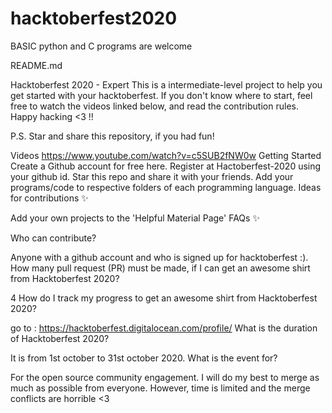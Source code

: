 # hacktoberfest2020

BASIC python and C programs are welcome

README.md


Hacktoberfest 2020 - Expert
This is a intermediate-level project to help you get started with your hacktoberfest. If you don't know where to start, feel free to watch the videos linked below, and read the contribution rules. Happy hacking <3 !!

P.S. Star and share this repository, if you had fun!

Videos
https://www.youtube.com/watch?v=c5SUB2fNW0w
Getting Started
Create a Github account for free here.
Register at Hactoberfest-2020 using your github id.
Star this repo and share it with your friends.
Add your programs/code to respective folders of each programming language.
Ideas for contributions
✨

Add your own projects to the 'Helpful Material Page'
FAQs
✨

Who can contribute?

Anyone with a github account and who is signed up for hacktoberfest :).
How many pull request (PR) must be made, if I can get an awesome shirt from Hacktoberfest 2020?

4
How do I track my progress to get an awesome shirt from Hacktoberfest 2020?

go to : https://hacktoberfest.digitalocean.com/profile/
What is the duration of Hacktoberfest 2020?

It is from 1st october to 31st october 2020.
What is the event for?

For the open source community engagement.
I will do my best to merge as much as possible from everyone. However, time is limited and the merge conflicts are horrible <3
